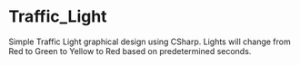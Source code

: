 # Traffic_Light
 Simple Traffic Light graphical design using CSharp. 
 Lights will change from Red to Green to Yellow to Red based on predetermined seconds.
